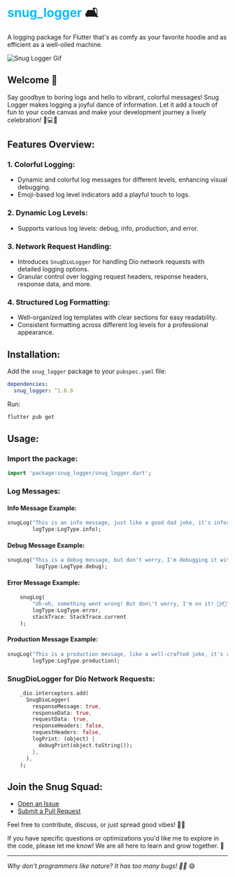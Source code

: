 # <span style="color:#00bfff;">snug_logger</span> 🛋️

A logging package for Flutter that's as comfy as your favorite hoodie and as efficient as a
well-oiled machine.

![Snug Logger Gif](https://media.giphy.com/media/v1.Y2lkPTc5MGI3NjExYmpldThtZTNyMzM3MGU2dmg1eHA4NTBseG1rMHZrdmRoN2Fpc3ByMSZlcD12MV9pbnRlcm5hbF9naWZfYnlfaWQmY3Q9Zw/boJT0xmU97bUlb5HjU/giphy-downsized-large.gif)

## Welcome 🚀

Say goodbye to boring logs and hello to vibrant, colorful messages! Snug Logger makes logging a
joyful dance of information. Let it add a touch of fun to your code canvas and make your development
journey a lively celebration! 🌟💻🎉

## Features Overview:

### 1. Colorful Logging:

- Dynamic and colorful log messages for different levels, enhancing visual debugging.
- Emoji-based log level indicators add a playful touch to logs.

### 2. Dynamic Log Levels:

- Supports various log levels: debug, info, production, and error.

### 3. Network Request Handling:

- Introduces `SnugDioLogger` for handling Dio network requests with detailed logging options.
- Granular control over logging request headers, response headers, response data, and more.

### 4. Structured Log Formatting:

- Well-organized log templates with clear sections for easy readability.
- Consistent formatting across different log levels for a professional appearance.

## Installation:

Add the `snug_logger` package to your `pubspec.yaml` file:

```yaml
dependencies:
  snug_logger: ^1.0.8
```

Run:

```bash
flutter pub get
```

## Usage:

### Import the package:

```dart
import 'package:snug_logger/snug_logger.dart';
```

### Log Messages:

#### Info Message Example:

```dart
snugLog("This is an info message, just like a good dad joke, it's informative and amusing! 👨‍👧‍👦🤣", 
        logType:LogType.info);
```

#### Debug Message Example:

```dart
snugLog("This is a debug message, but don't worry, I'm debugging it with a magnifying glass, not a clown nose! 🤡🔍",
         logType:LogType.debug);
```

#### Error Message Example:

```dart
    snugLog(
        "Uh-oh, something went wrong! But don\'t worry, I'm on it! 🦸‍♂️🔧",
        logType:LogType.error,
        stackTrace: StackTrace.current
    );
```

#### Production Message Example:

```dart
snugLog("This is a production message, like a well-crafted joke, it's ready for the big stage! 🎭😄", 
        logType:LogType.production);
```
    
### SnugDioLogger for Dio Network Requests:

```dart
    _dio.interceptors.add(
      SnugDioLogger(
        responseMessage: true,
        responseData: true,
        requestData: true,
        responseHeaders: false,
        requestHeaders: false,
        logPrint: (object) {
          debugPrint(object.toString());
        },
      ),
    );
```

## Join the Snug Squad:

- [Open an Issue](https://github.com/wmtrnsapanzaveri/snug_logger/issues)
- [Submit a Pull Request](https://github.com/wmtrnsapanzaveri/snug_logger/pulls)

Feel free to contribute, discuss, or just spread good vibes! 🚀✨

If you have specific questions or optimizations you'd like me to explore in the code, please let me
know! We are all here to learn and grow together. 🌟

---

*Why don't programmers like nature? It has too many bugs! 🐜🌿* 😄
